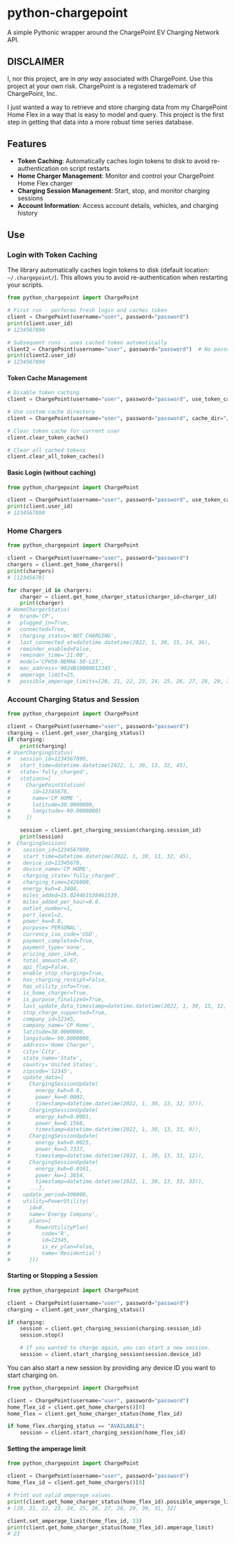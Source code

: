 # python-chargepoint

A simple Pythonic wrapper around the ChargePoint EV Charging Network API.

## DISCLAIMER

I, nor this project, are in _any way_ associated with ChargePoint. Use this project at your own risk.
ChargePoint is a registered trademark of ChargePoint, Inc.

I just wanted a way to retrieve and store charging data from my ChargePoint Home Flex
in a way that is easy to model and query. This project is the first step in getting that data into a
more robust time series database.

## Features

- **Token Caching**: Automatically caches login tokens to disk to avoid re-authentication on script restarts
- **Home Charger Management**: Monitor and control your ChargePoint Home Flex charger
- **Charging Session Management**: Start, stop, and monitor charging sessions
- **Account Information**: Access account details, vehicles, and charging history

## Use

### Login with Token Caching

The library automatically caches login tokens to disk (default location: `~/.chargepoint/`). This allows you to avoid re-authentication when restarting your scripts.

```python
from python_chargepoint import ChargePoint

# First run - performs fresh login and caches token
client = ChargePoint(username="user", password="password")
print(client.user_id)
# 1234567890

# Subsequent runs - uses cached token automatically
client2 = ChargePoint(username="user", password="password")  # No password prompt needed!
print(client2.user_id)
# 1234567890
```

#### Token Cache Management

```python
# Disable token caching
client = ChargePoint(username="user", password="password", use_token_cache=False)

# Use custom cache directory
client = ChargePoint(username="user", password="password", cache_dir="/path/to/cache")

# Clear token cache for current user
client.clear_token_cache()

# Clear all cached tokens
client.clear_all_token_caches()
```

#### Basic Login (without caching)

```python
from python_chargepoint import ChargePoint

client = ChargePoint(username="user", password="password", use_token_cache=False)
print(client.user_id)
# 1234567890
```

### Home Chargers
```python
from python_chargepoint import ChargePoint

client = ChargePoint(username="user", password="password")
chargers = client.get_home_chargers()
print(chargers)
# [12345678]

for charger_id in chargers:
    charger = client.get_home_charger_status(charger_id=charger_id)
    print(charger)
# HomeChargerStatus(
#   brand='CP', 
#   plugged_in=True, 
#   connected=True, 
#   charging_status='NOT_CHARGING', 
#   last_connected_at=datetime.datetime(2022, 1, 30, 15, 14, 36), 
#   reminder_enabled=False, 
#   reminder_time='21:00', 
#   model='CPH50-NEMA6-50-L23', 
#   mac_address='0024B10000012345',
#   amperage_limit=25,
#   possible_amperage_limits=[20, 21, 22, 23, 24, 25, 26, 27, 28, 29, 30, 31, 32])
```

### Account Charging Status and Session

```python
from python_chargepoint import ChargePoint

client = ChargePoint(username="user", password="password")
charging = client.get_user_charging_status()
if charging:
    print(charging)
# UserChargingStatus(
#   session_id=1234567890,
#   start_time=datetime.datetime(2022, 1, 30, 13, 32, 45), 
#   state='fully_charged', 
#   stations=[
#     ChargePointStation(
#       id=12345678,  
#       name='CP HOME ',
#       latitude=30.0000000,
#       longitude=-90.0000000)
#     ])

    session = client.get_charging_session(charging.session_id)
    print(session)
#  ChargingSession(
#    session_id=1234567890, 
#    start_time=datetime.datetime(2022, 1, 30, 13, 32, 45), 
#    device_id=12345678, 
#    device_name='CP HOME', 
#    charging_state='fully_charged', 
#    charging_time=2426000, 
#    energy_kwh=4.3404, 
#    miles_added=15.024461538461539, 
#    miles_added_per_hour=0.0, 
#    outlet_number=1, 
#    port_level=2, 
#    power_kw=0.0, 
#    purpose='PERSONAL', 
#    currency_iso_code='USD', 
#    payment_completed=True, 
#    payment_type='none', 
#    pricing_spec_id=0, 
#    total_amount=0.67, 
#    api_flag=False, 
#    enable_stop_charging=True, 
#    has_charging_receipt=False, 
#    has_utility_info=True, 
#    is_home_charger=True, 
#    is_purpose_finalized=True, 
#    last_update_data_timestamp=datetime.datetime(2022, 1, 30, 15, 12, 48), 
#    stop_charge_supported=True, 
#    company_id=12345, 
#    company_name='CP Home', 
#    latitude=30.0000000, 
#    longitude=-90.0000000, 
#    address='Home Charger', 
#    city='City', 
#    state_name='State', 
#    country='United States', 
#    zipcode='12345', 
#    update_data=[
#      ChargingSessionUpdate(
#        energy_kwh=0.0,
#        power_kw=0.0002, 
#        timestamp=datetime.datetime(2022, 1, 30, 13, 32, 57)),
#      ChargingSessionUpdate(
#        energy_kwh=0.0001,
#        power_kw=0.1568,
#        timestamp=datetime.datetime(2022, 1, 30, 13, 33, 9)),
#      ChargingSessionUpdate(
#        energy_kwh=0.0025, 
#        power_kw=3.7337, 
#        timestamp=datetime.datetime(2022, 1, 30, 13, 33, 12)),
#      ChargingSessionUpdate(
#        energy_kwh=0.0161, 
#        power_kw=1.3854, 
#        timestamp=datetime.datetime(2022, 1, 30, 13, 33, 33)),
#      ...],
#    update_period=300000, 
#    utility=PowerUtility(
#      id=0, 
#      name='Energy Company', 
#      plans=[
#        PowerUtilityPlan(
#          code='R', 
#          id=12345, 
#          is_ev_plan=False, 
#          name='Residential')
#      ]))
```

#### Starting or Stopping a Session

```python
from python_chargepoint import ChargePoint

client = ChargePoint(username="user", password="password")
charging = client.get_user_charging_status()

if charging:
    session = client.get_charging_session(charging.session_id)
    session.stop()

    # If you wanted to charge again, you can start a new session.
    session = client.start_charging_session(session.device_id)
```

You can also start a new session by providing any device ID you want to start charging on.

```python
from python_chargepoint import ChargePoint

client = ChargePoint(username="user", password="password")
home_flex_id = client.get_home_chargers()[0]
home_flex = client.get_home_charger_status(home_flex_id)

if home_flex.charging_status == "AVAILABLE":
    session = client.start_charging_session(home_flex_id)
```

#### Setting the amperage limit

```python
from python_chargepoint import ChargePoint

client = ChargePoint(username="user", password="password")
home_flex_id = client.get_home_chargers()[0]

# Print out valid amperage values.
print(client.get_home_charger_status(home_flex_id).possible_amperage_limits)
# [20, 21, 22, 23, 24, 25, 26, 27, 28, 29, 30, 31, 32]

client.set_amperage_limit(home_flex_id, 23)
print(client.get_home_charger_status(home_flex_id).amperage_limit)
# 23
```
